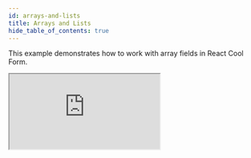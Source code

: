 ```yaml
---
id: arrays-and-lists
title: Arrays and Lists
hide_table_of_contents: true
---
```


This example demonstrates how to work with array fields in React Cool Form.

<iframe src="https://codesandbox.io/embed/rcf-arrays-and-lists-crv9d?fontsize=14&hidenavigation=1&theme=dark"
  style={{ width: "100%", height: "500px", border: "0", borderRadius: "4px",  overflow: "hidden" }}
  title="RCF - Arrays and Lists"
  allow="accelerometer; ambient-light-sensor; camera; encrypted-media; geolocation; gyroscope; hid; microphone; midi; payment; usb; vr; xr-spatial-tracking"
  sandbox="allow-forms allow-modals allow-popups allow-presentation allow-same-origin allow-scripts"
></iframe>
